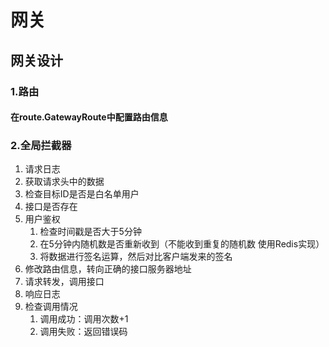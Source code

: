 # 网关
## 网关设计
### 1.路由
#### 在route.GatewayRoute中配置路由信息
### 2.全局拦截器
1. 请求日志
2. 获取请求头中的数据
3. 检查目标ID是否是白名单用户
4. 接口是否存在
5. 用户鉴权
   1. 检查时间戳是否大于5分钟
   2. 在5分钟内随机数是否重新收到（不能收到重复的随机数 使用Redis实现）
   3. 将数据进行签名运算，然后对比客户端发来的签名
6. 修改路由信息，转向正确的接口服务器地址
7. 请求转发，调用接口
8. 响应日志
9. 检查调用情况
   1. 调用成功：调用次数+1
   2. 调用失败：返回错误码

